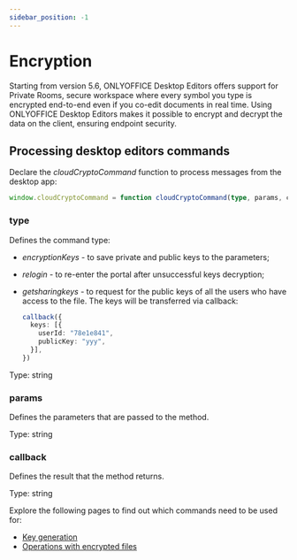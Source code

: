 ```yaml
---
sidebar_position: -1
---
```


# Encryption

Starting from version 5.6, ONLYOFFICE Desktop Editors offers support for Private Rooms, secure workspace where every symbol you type is encrypted end-to-end even if you co-edit documents in real time. Using ONLYOFFICE Desktop Editors makes it possible to encrypt and decrypt the data on the client, ensuring endpoint security.

## Processing desktop editors commands

Declare the *cloudCryptoCommand* function to process messages from the desktop app:

``` ts
window.cloudCryptoCommand = function cloudCryptoCommand(type, params, callback) {}
```

### type

Defines the command type:

- *encryptionKeys* - to save private and public keys to the parameters;

- *relogin* - to re-enter the portal after unsuccessful keys decryption;

- *getsharingkeys* - to request for the public keys of all the users who have access to the file. The keys will be transferred via callback:

  ``` ts
  callback({
    keys: [{
      userId: "78e1e841",
      publicKey: "yyy",
    }],
  })
  ```

Type: string

### params

Defines the parameters that are passed to the method.

Type: string

### callback

Defines the result that the method returns.

Type: string

Explore the following pages to find out which commands need to be used for:

- [Key generation](key-generation.md)
- [Operations with encrypted files](operations-with-encrypted-files.md)
